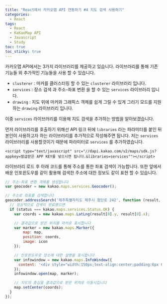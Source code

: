 ```yaml
---
title: "React에서 카카오맵 API 연동하기 #4 지도 검색 사용하기"
categories:
  - React
tags:
  - React
  - KaKaoMap API
  - Javascript
  - Study
toc: true
toc_sticky: true
---
```


카카오맵 API에서는 3가지 라이브러리를 제공하고 있습니다. 라이브러리를 통해 기존 기능들 외 추가적인 기능들을 사용 할 수 있습니다.

* <code>clusterer</code> : 마커를 클러스터링 할 수 있는 <code>clusterer</code> 라이브러리 입니다.
* <code>services</code> : 장소 검색 과 주소-좌표 변환 을 할 수 있는 <code>services</code> 라이브러리 입니다.
* <code>drawing</code> : 지도 위에 마커와 그래픽스 객체를 쉽게 그릴 수 있게 그리기 모드를 지원하는 <code>drawing</code> 라이브러리 입니다.

이중 <code>services</code> 라이브러리를 이용해 지도 검색을 추가하는 방법을 알아보겠습니다.

먼저 라이브러리를 호출하기 위해선 API 링크 뒤에 <code>libraries</code> 라는 파라미터를 붙인 뒤 본인이 사용하고자 하는 라이브러리를 추가적으로 작성해주면 됩니다.
저는 <code>services</code> 라이브러리를 사용할것이기 때문에 파라미터로 <code>services</code> 를 추가하였습니다.
```
<script type="text/javascript" src="//dapi.kakao.com/v2/maps/sdk.js?appkey=발급받은 APP KEY를 넣으시면 됩니다.&libraries=services""></script>
```

라이브러리 로드 후 아래 코드를 통해 주소를 통한 좌표 검색이 가능합니다. 또한 앞에서 배운 인포윈도우를 같이 활용해 검색한 주소에 대한 정보도 같이 표현 할 수 있습니다.
```javascript
// 주소-좌표 변환 객체를 생성합니다
var geocoder = new kakao.maps.services.Geocoder();

// 주소로 좌표를 검색합니다
geocoder.addressSearch('제주특별자치도 제주시 첨단로 242', function (result, status) {
  // 정상적으로 검색이 완료됐으면
  if (status === kakao.maps.services.Status.OK) {
    var coords = new kakao.maps.LatLng(result[0].y, result[0].x);

    // 결과값으로 받은 위치를 마커로 표시합니다
    var marker = new kakao.maps.Marker({
        map: map,
        position: coords,
        image: icon
    });

    // 인포윈도우로 장소에 대한 설명을 표시합니다
    var infowindow = new kakao.maps.InfoWindow({
      content: '<div style="width:150px;text-align:center;padding:6px 0;">장소정보입니다.</div>'
    });
    infowindow.open(map, marker);

    // 지도의 중심을 결과값으로 받은 위치로 이동시킵니다
    map.setCenter(coords);
  }
});
```
